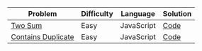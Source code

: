 | Problem         | Difficulty | Language | Solution         |
|-----------------|------------|----------|------------------|
| [Two Sum](https://leetcode.com/problems/two-sum/) | Easy       | JavaScript | [Code](./two_sum.js) |
| [Contains Duplicate](https://leetcode.contains-duplicate/) | Easy       | JavaScript | [Code](./contains_duplicates.js) |